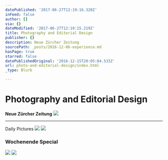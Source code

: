 ```yaml
---
datePublished: '2017-06-27T12:19:16.320Z'
inFeed: false
author: []
via: {}
dateModified: '2017-06-27T12:19:15.219Z'
title: Photography and Editorial Design
publisher: {}
description: Neue Zürcher Zeitung
sourcePath: _posts/2016-12-06-experience.md
hasPage: true
starred: false
datePublishedOriginal: '2016-12-15T20:05:04.533Z'
url: photo-and-editorial-design/index.html
_type: Blurb

---
```

# Photography and Editorial Design

**Neue Zürcher Zeitung**
![](https://the-grid-user-content.s3-us-west-2.amazonaws.com/f5a02857-30a3-4ac8-b7a2-efb20721ac38.jpg)

---

Daily Pictures
![](https://the-grid-user-content.s3-us-west-2.amazonaws.com/4d71dab3-d720-458a-bdf6-4e3793cf1a83.png)
![](https://the-grid-user-content.s3-us-west-2.amazonaws.com/af40bc7d-38a4-4a8c-a463-e0c23238cf41.png)

### Wochenende Special
![](https://the-grid-user-content.s3-us-west-2.amazonaws.com/de26b973-ea08-4fc4-a936-1c4bd9218920.jpg)
![](https://the-grid-user-content.s3-us-west-2.amazonaws.com/a9da7e52-8807-48f6-83d5-a7d94dfde2df.jpg)